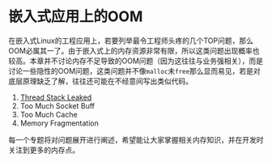 # 嵌入式应用上的OOM

在嵌入式Linux的工程应用上，若要列举最令工程师头疼的几个TOP问题，那么OOM必属其一了。由于嵌入式上的内存资源非常有限，所以这类问题出现概率也较高。本章并不讨论内存不足导致的OOM问题（因为这往往与业务强相关），而是讨论一些隐性的OOM问题，这类问题并不像`malloc`未`free`那么显而易见，若是对底层原理缺乏了解，往往还可能在不经意间写出类似代码。

1. [Thread Stack Leaked](./ThreadStackLeaked)
2. Too Much Socket Buff
3. Too Much Cache
4. Memory Fragmentation

每一个专题将对问题展开进行阐述，希望能让大家掌握相关内存知识，并在开发时关注到更多的内存点。